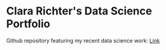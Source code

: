 # Clara Richter's Data Science Portfolio

Github repository featuring my recent data science work: [Link](clara-richter.github.io/Website/)
